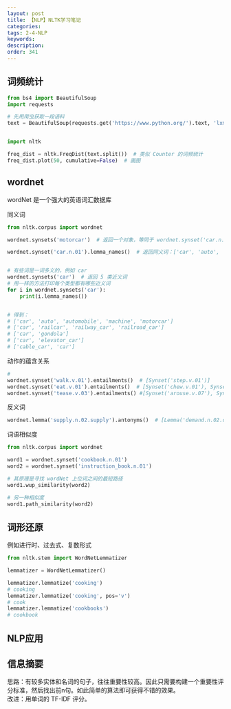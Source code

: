 ```yaml
---
layout: post
title: 【NLP】NLTK学习笔记
categories:
tags: 2-4-NLP
keywords:
description:
order: 341
---
```


## 词频统计

```python
from bs4 import BeautifulSoup
import requests

# 先用爬虫获取一段语料
text = BeautifulSoup(requests.get('https://www.python.org/').text, 'lxml').get_text()


import nltk

freq_dist = nltk.FreqDist(text.split())  # 类似 Counter 的词频统计
freq_dist.plot(50, cumulative=False)  # 画图
```


## wordnet

wordNet 是一个强大的英语词汇数据库


同义词
```python
from nltk.corpus import wordnet

wordnet.synsets('motorcar')  # 返回一个对象，等同于 wordnet.synset('car.n.01')，含义是 car 的名词释义中的第1个

wordnet.synset('car.n.01').lemma_names()  # 返回同义词：['car', 'auto', 'automobile', 'machine', 'motorcar']


# 有些词是一词多义的，例如 car
wordnet.synsets('car')  # 返回 5 类近义词
# 用一样的方法打印每个类型都有哪些近义词
for i in wordnet.synsets('car'):
    print(i.lemma_names())


# 得到：
# ['car', 'auto', 'automobile', 'machine', 'motorcar']
# ['car', 'railcar', 'railway_car', 'railroad_car']
# ['car', 'gondola']
# ['car', 'elevator_car']
# ['cable_car', 'car']
```


动作的蕴含关系
```python
#
wordnet.synset('walk.v.01').entailments()  # [Synset('step.v.01')]
wordnet.synset('eat.v.01').entailments()  # [Synset('chew.v.01'), Synset('swallow.v.01')]
wordnet.synset('tease.v.03').entailments() #[Synset('arouse.v.07'), Synset('disappoint.v.01')]
```

反义词
```py
wordnet.lemma('supply.n.02.supply').antonyms()  # [Lemma('demand.n.02.demand')]
```


词语相似度
```py
from nltk.corpus import wordnet

word1 = wordnet.synset('cookbook.n.01')
word2 = wordnet.synset('instruction_book.n.01')

# 其原理是寻找 wordNet 上位词之间的最短路径
word1.wup_similarity(word2)

# 另一种相似度
word1.path_similarity(word2)
```

## 词形还原

例如进行时、过去式、复数形式

```py
from nltk.stem import WordNetLemmatizer

lemmatizer = WordNetLemmatizer()

lemmatizer.lemmatize('cooking')
# cooking
lemmatizer.lemmatize('cooking', pos='v')
# cook
lemmatizer.lemmatize('cookbooks')
# cookbook
```




## NLP应用

## 信息摘要

思路：有较多实体和名词的句子，往往重要性较高。因此只需要构建一个重要性评分标准，然后找出前n句。如此简单的算法即可获得不错的效果。  
改进：用单词的 TF-IDF 评分。
